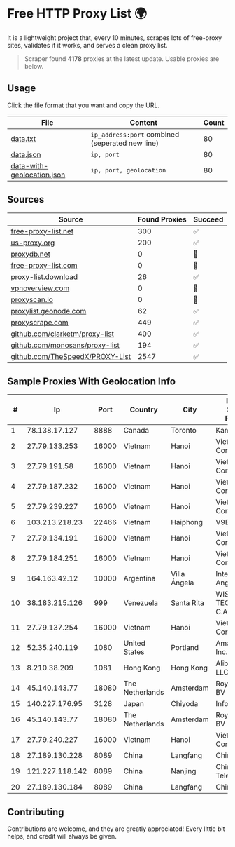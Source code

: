 
# Free HTTP Proxy List 🌍

It is a lightweight project that, every 10 minutes, scrapes lots of free-proxy sites, validates if it works, and serves a clean proxy list.


> Scraper found **4178** proxies at the latest update. Usable proxies are below.

## Usage

Click the file format that you want and copy the URL.


|File|Content|Count|
|----|-------|-----|
|[data.txt](https://raw.githubusercontent.com/themiralay/Proxy-List-World/master/data.txt)|`ip_address:port` combined (seperated new line)|80|
|[data.json](https://raw.githubusercontent.com/themiralay/Proxy-List-World/master/data.json)|`ip, port`|80|
|[data-with-geolocation.json](https://raw.githubusercontent.com/themiralay/Proxy-List-World/master/data-with-geolocation.json)|`ip, port, geolocation`|80|

## Sources

|Source|Found Proxies|Succeed|
|------|-------------|-------|
|[free-proxy-list.net](https://free-proxy-list.net)|300|✅|
|[us-proxy.org](https://www.us-proxy.org)|200|✅|
|[proxydb.net](http://proxydb.net)|0|🚫|
|[free-proxy-list.com](https://free-proxy-list.com/?page=&port=&type%5B%5D=http&type%5B%5D=https&up_time=0&search=Search)|0|🚫|
|[proxy-list.download](https://www.proxy-list.download/HTTP)|26|✅|
|[vpnoverview.com](https://vpnoverview.com/privacy/anonymous-browsing/free-proxy-servers)|0|🚫|
|[proxyscan.io](https://www.proxyscan.io)|0|🚫|
|[proxylist.geonode.com](https://proxylist.geonode.com/api/proxy-list?limit=300&page=1&sort_by=lastChecked&sort_type=desc&protocols=http,https)|62|✅|
|[proxyscrape.com](https://api.proxyscrape.com/v2/?request=displayproxies&protocol=http&timeout=10000&country=all&ssl=all&anonymity=all)|449|✅|
|[github.com/clarketm/proxy-list](https://raw.githubusercontent.com/clarketm/proxy-list/master/proxy-list-raw.txt)|400|✅|
|[github.com/monosans/proxy-list](https://raw.githubusercontent.com/monosans/proxy-list/main/proxies/http.txt)|194|✅|
|[github.com/TheSpeedX/PROXY-List](https://raw.githubusercontent.com/TheSpeedX/PROXY-List/master/http.txt)|2547|✅|


## Sample Proxies With Geolocation Info

|#|Ip|Port|Country|City|Internet Service Provider|
|-|--|----|-------|----|-------------------------|
|1|78.138.17.127|8888|Canada|Toronto|Kamatera, Inc.|
|2|27.79.133.253|16000|Vietnam|Hanoi|Viettel Corporation|
|3|27.79.191.58|16000|Vietnam|Hanoi|Viettel Corporation|
|4|27.79.187.232|16000|Vietnam|Hanoi|Viettel Corporation|
|5|27.79.239.227|16000|Vietnam|Hanoi|Viettel Corporation|
|6|103.213.218.23|22466|Vietnam|Haiphong|V9ERP|
|7|27.79.134.191|16000|Vietnam|Hanoi|Viettel Corporation|
|8|27.79.184.251|16000|Vietnam|Hanoi|Viettel Corporation|
|9|164.163.42.12|10000|Argentina|Villa Ángela|Interret Villa Angela SRL|
|10|38.183.215.126|999|Venezuela|Santa Rita|WISP TECNOGER, C.A.|
|11|27.79.137.254|16000|Vietnam|Hanoi|Viettel Corporation|
|12|52.35.240.119|1080|United States|Portland|Amazon.com, Inc.|
|13|8.210.38.209|1081|Hong Kong|Hong Kong|Alibaba.com LLC|
|14|45.140.143.77|18080|The Netherlands|Amsterdam|RoyaleHosting BV|
|15|140.227.176.95|3128|Japan|Chiyoda|InfoSphere|
|16|45.140.143.77|18080|The Netherlands|Amsterdam|RoyaleHosting BV|
|17|27.79.240.227|16000|Vietnam|Hanoi|Viettel Corporation|
|18|27.189.130.228|8089|China|Langfang|Chinanet|
|19|121.227.118.142|8089|China|Nanjing|China Telecom|
|20|27.189.130.184|8089|China|Langfang|Chinanet|



## Contributing

Contributions are welcome, and they are greatly appreciated! Every
little bit helps, and credit will always be given.

